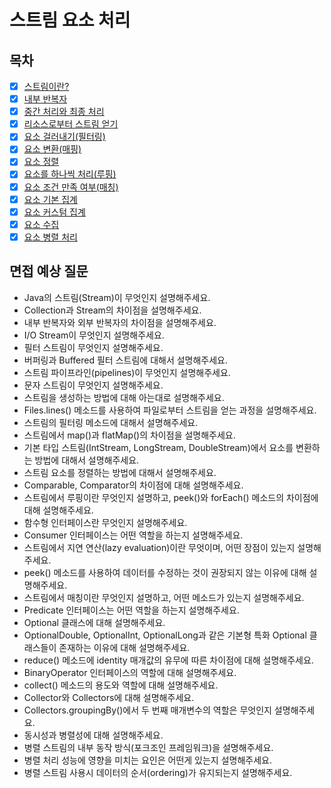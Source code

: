 # 스트림 요소 처리

## 목차

- [x] [스트림이란?](https://github.com/2025-cs-study/long-octopus-leg/blob/main/java/17_stream_processing/17.1_stream.md)
- [x] [내부 반복자](https://github.com/2025-cs-study/long-octopus-leg/blob/main/java/17_stream_processing/17.2_internal_iterator.md)
- [x] [중간 처리와 최종 처리](https://github.com/2025-cs-study/long-octopus-leg/blob/main/java/17_stream_processing/17.3_processing_steps.md)
- [x] [리소스로부터 스트림 얻기](https://github.com/2025-cs-study/long-octopus-leg/blob/main/java/17_stream_processing/17.4_stream_source.md)
- [x] [요소 걸러내기(필터링)](https://github.com/2025-cs-study/long-octopus-leg/blob/main/java/17_stream_processing/17.5_filtering.md)
- [x] [요소 변환(매핑)](https://github.com/2025-cs-study/long-octopus-leg/blob/main/java/17_stream_processing/17.6_mapping.md)
- [x] [요소 정렬](https://github.com/2025-cs-study/long-octopus-leg/blob/main/java/17_stream_processing/17.7_sorting.md)
- [x] [요소를 하나씩 처리(루핑)](https://github.com/2025-cs-study/long-octopus-leg/blob/main/java/17_stream_processing/17.8_looping.md)
- [x] [요소 조건 만족 여부(매칭)](https://github.com/2025-cs-study/long-octopus-leg/blob/main/java/17_stream_processing/17.9_matching.md)
- [x] [요소 기본 집계](https://github.com/2025-cs-study/long-octopus-leg/blob/main/java/17_stream_processing/17.10_basic_element_aggregation.md)
- [x] [요소 커스텀 집계](https://github.com/2025-cs-study/long-octopus-leg/blob/main/java/17_stream_processing/17.11_custom_element_aggregation.md)
- [x] [요소 수집](https://github.com/2025-cs-study/long-octopus-leg/blob/main/java/17_stream_processing/17.12_element_collection.md)
- [x] [요소 병렬 처리](https://github.com/2025-cs-study/long-octopus-leg/blob/main/java/17_stream_processing/17.13_parallel_element_processing.md)

## 면접 예상 질문
- Java의 스트림(Stream)이 무엇인지 설명해주세요.
- Collection과 Stream의 차이점을 설명해주세요.
- 내부 반복자와 외부 반복자의 차이점을 설명해주세요.
- I/O Stream이 무엇인지 설명해주세요.
- 필터 스트림이 무엇인지 설명해주세요.
- 버퍼링과 Buffered 필터 스트림에 대해서 설명해주세요.
- 스트림 파이프라인(pipelines)이 무엇인지 설명해주세요.
- 문자 스트림이 무엇인지 설명해주세요.
- 스트림을 생성하는 방법에 대해 아는대로 설명해주세요.
- Files.lines() 메소드를 사용하여 파일로부터 스트림을 얻는 과정을 설명해주세요.
- 스트림의 필터링 메소드에 대해서 설명해주세요.
- 스트림에서 map()과 flatMap()의 차이점을 설명해주세요.
- 기본 타입 스트림(IntStream, LongStream, DoubleStream)에서 요소를 변환하는 방법에 대해서 설명해주세요.
- 스트림 요소를 정렬하는 방법에 대해서 설명해주세요.
- Comparable, Comparator의 차이점에 대해 설명해주세요.
- 스트림에서 루핑이란 무엇인지 설명하고, peek()와 forEach() 메소드의 차이점에 대해 설명해주세요.
- 함수형 인터페이스란 무엇인지 설명해주세요.
- Consumer 인터페이스는 어떤 역할을 하는지 설명해주세요.
- 스트림에서 지연 연산(lazy evaluation)이란 무엇이며, 어떤 장점이 있는지 설명해주세요.
- peek() 메소드를 사용하여 데이터를 수정하는 것이 권장되지 않는 이유에 대해 설명해주세요.
- 스트림에서 매칭이란 무엇인지 설명하고, 어떤 메소드가 있는지 설명해주세요.
- Predicate 인터페이스는 어떤 역할을 하는지 설명해주세요.
- Optional 클래스에 대해 설명해주세요.
- OptionalDouble, OptionalInt, OptionalLong과 같은 기본형 특화 Optional 클래스들이 존재하는 이유에 대해 설명해주세요.
- reduce() 메소드에 identity 매개값의 유무에 따른 차이점에 대해 설명해주세요.
- BinaryOperator 인터페이스의 역할에 대해 설명해주세요.
- collect() 메소드의 용도와 역할에 대해 설명해주세요.
- Collector와 Collectors에 대해 설명해주세요.
- Collectors.groupingBy()에서 두 번째 매개변수의 역할은 무엇인지 설명해주세요.
- 동시성과 병렬성에 대해 설명해주세요.
- 병렬 스트림의 내부 동작 방식(포크조인 프레임워크)을 설명해주세요.
- 병렬 처리 성능에 영향을 미치는 요인은 어떤게 있는지 설명해주세요.
- 병렬 스트림 사용시 데이터의 순서(ordering)가 유지되는지 설명해주세요.